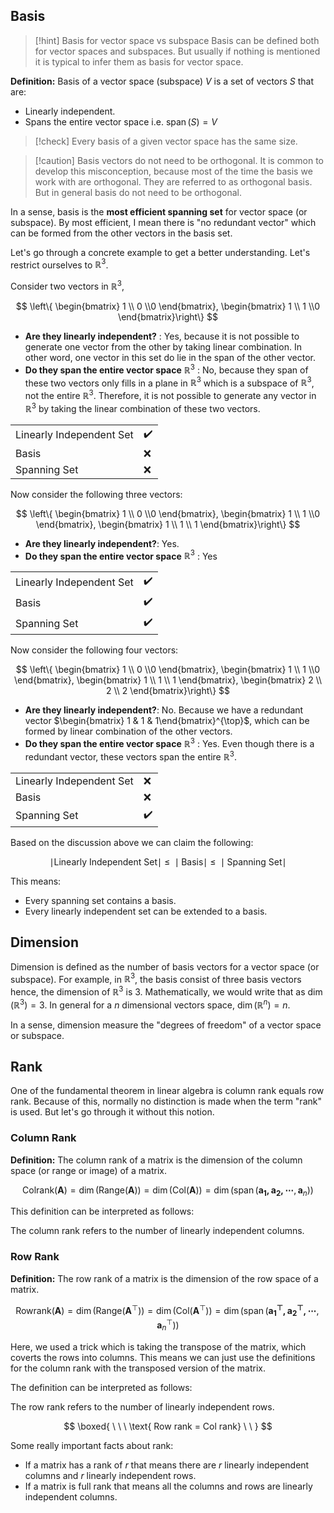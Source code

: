 
## Basis 

> [!hint] Basis for vector space vs subspace
> Basis can be defined both for vector spaces and subspaces. But usually if nothing is mentioned it is typical to infer them as basis for vector space.

**Definition:** Basis of a vector space (subspace) $V$  is a set of vectors $S$ that are:

- Linearly independent. 
- Spans the entire vector space i.e.  $\operatorname{span}(S)=V$

> [!check]  Every basis of a given vector space has the same size.


> [!caution] Basis vectors do not need to be orthogonal.
> It is common to develop this misconception, because most of the time the basis we work with are orthogonal. They are referred to as orthogonal basis. But in general basis do not need to be orthogonal.


In a sense, basis is the **most efficient spanning set** for vector space (or subspace).  By most efficient, I mean there is "no redundant vector" which can be formed from the other vectors in the basis set.

Let's go through a concrete example to get a better understanding. Let's restrict ourselves to $\mathbb{R}^3$.  

Consider two vectors in $\mathbb{R}^3$, 

$$
\left\{ \begin{bmatrix}
1 \\ 0 \\0
\end{bmatrix}, \begin{bmatrix}
1 \\ 1 \\0
\end{bmatrix}\right\}
$$

- **Are they linearly independent?** : Yes,  because it is not possible to generate one vector from the other by taking linear combination. In other word, one vector in this set do lie in the span of the other vector.
- **Do they span the entire vector space** $\mathbb{R}^3$ : No, because they span of these two vectors only fills in a plane in $\mathbb{R}^3$ which is a subspace of $\mathbb{R}^3$, not the entire $\mathbb{R}^3$. Therefore, it is not possible to generate any vector in $\mathbb{R}^3$ by taking the linear combination of these two vectors. 

|  |  |
| ---- | ---- |
| Linearly Independent Set | ✔️ |
| Basis | ❌ |
| Spanning Set | ❌ |


Now consider the following three vectors:


$$
\left\{ \begin{bmatrix}
1 \\ 0 \\0
\end{bmatrix}, \begin{bmatrix}
1 \\ 1 \\0
\end{bmatrix}, \begin{bmatrix}
1  \\
1 \\
1
\end{bmatrix}\right\}
$$
- **Are they linearly independent?**:  Yes. 
- **Do they span the entire vector space** $\mathbb{R}^3$ : Yes

|  |  |
| ---- | ---- |
| Linearly Independent Set | ✔️ |
| Basis | ✔️ |
| Spanning Set | ✔️ |

Now consider the following four vectors: 

$$
\left\{ \begin{bmatrix}
1 \\ 0 \\0
\end{bmatrix}, \begin{bmatrix}
1 \\ 1 \\0
\end{bmatrix}, \begin{bmatrix}
1  \\
1 \\
1
\end{bmatrix}, \begin{bmatrix}
2  \\
2 \\
2
\end{bmatrix}\right\}
$$

 - **Are they linearly independent?**:  No. Because we have a redundant vector $\begin{bmatrix} 1 & 1 & 1\end{bmatrix}^{\top}$, which can be formed by linear combination of the other vectors.
- **Do they span the entire vector space** $\mathbb{R}^3$ : Yes. Even though there is a redundant vector, these vectors span the entire $\mathbb{R}^3$.

|  |  |
| ---- | ---- |
| Linearly Independent Set | ❌ |
| Basis | ❌ |
| Spanning Set | ✔️ |

Based on the discussion above we can claim the following:

$$
\mid \text{Linearly Independent Set}\mid ~\leq ~\mid \text{Basis} \mid ~\leq ~\mid \text{Spanning Set}\mid 
$$

This means:

- Every spanning set contains a basis.
- Every linearly independent set can be extended to a basis. 

## Dimension 

Dimension is defined as the number of basis vectors for a vector space (or subspace). For example, in $\mathbb{R}^3$, the basis consist of three basis vectors hence, the dimension of $\mathbb{R}^3$ is $3$.  Mathematically, we would write that as $\operatorname{dim}(\mathbb{R}^3)=3$. In general for a $n$ dimensional vectors space,  $\operatorname{dim}(\mathbb{R}^n)=n$.

In a sense, dimension measure the "degrees of freedom" of a vector space or subspace.

## Rank

One of the fundamental theorem in linear algebra is column rank equals row rank. Because of this, normally no distinction is made when the term "rank" is used. But let's go through it without this notion. 
### Column Rank 

**Definition:**  The column rank of a matrix is the dimension of the column space (or range or image) of a matrix. 

$$
\operatorname{Col rank(\mathbf{A})}=\operatorname{dim}(\operatorname{Range(\mathbf{A})}) = \operatorname{dim}(\operatorname{Col(\mathbf{A})})=\operatorname{dim}(\operatorname{span}(\mathbf{a_{1},\mathbf{a}_{2},\cdots},\mathbf{a}_{n}))
$$

This definition can be interpreted as follows:

The column rank refers to the number of linearly independent columns. 

### Row Rank 

**Definition:** The row rank of a matrix is the dimension of the row space of a matrix. 

$$
\operatorname{Row rank(\mathbf{A})}=\operatorname{dim}(\operatorname{Range(\mathbf{A}^\top)}) = \operatorname{dim}(\operatorname{Col(\mathbf{A}^\top)})=\operatorname{dim}(\operatorname{span}(\mathbf{a^{\top}_{1},\mathbf{a}^{\top}_{2},\cdots},\mathbf{a}^{\top}_{n}))
$$

Here, we used a trick which is taking the transpose of the matrix, which coverts the rows into columns. This means we can just use the definitions for the column rank with the transposed version of the matrix.

The definition can be interpreted as follows:

The row rank refers to the number of linearly independent rows. 


$$
\boxed{
\ \ \ \text{ Row rank = Col rank} \ \ }
$$

Some really important facts about rank:
- If a matrix has a rank of $r$ that means there are $r$ linearly independent columns and $r$ linearly independent rows.
- If a matrix is full rank that means all the columns and rows are linearly independent columns.


